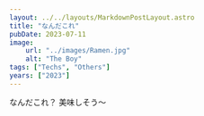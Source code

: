 ```yaml
---
layout: ../../layouts/MarkdownPostLayout.astro
title: "なんだこれ"
pubDate: 2023-07-11
image:
    url: "../images/Ramen.jpg"
    alt: "The Boy"
tags: ["Techs", "Others"]
years: ["2023"]
---
```


なんだこれ？
美味しそう～
